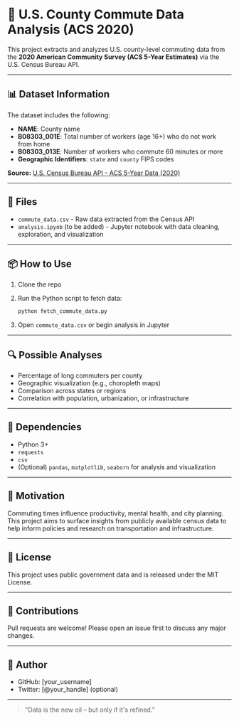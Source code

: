 # 🚗 U.S. County Commute Data Analysis (ACS 2020)

This project extracts and analyzes U.S. county-level commuting data from the **2020 American Community Survey (ACS 5-Year Estimates)** via the U.S. Census Bureau API.

---

## 📊 Dataset Information

The dataset includes the following:

* **NAME**: County name
* **B08303\_001E**: Total number of workers (age 16+) who do not work from home
* **B08303\_013E**: Number of workers who commute 60 minutes or more
* **Geographic Identifiers**: `state` and `county` FIPS codes

**Source:** [U.S. Census Bureau API - ACS 5-Year Data (2020)](https://www.census.gov/data/developers/data-sets/acs-5year.html)

---

## 📁 Files

* `commute_data.csv` - Raw data extracted from the Census API
* `analysis.ipynb` (to be added) - Jupyter notebook with data cleaning, exploration, and visualization

---

## 📦 How to Use

1. Clone the repo
2. Run the Python script to fetch data:

   ```bash
   python fetch_commute_data.py
   ```
3. Open `commute_data.csv` or begin analysis in Jupyter

---

## 🔍 Possible Analyses

* Percentage of long commuters per county
* Geographic visualization (e.g., choropleth maps)
* Comparison across states or regions
* Correlation with population, urbanization, or infrastructure

---

## 📌 Dependencies

* Python 3+
* `requests`
* `csv`
* (Optional) `pandas`, `matplotlib`, `seaborn` for analysis and visualization

---

## 🧠 Motivation

Commuting times influence productivity, mental health, and city planning. This project aims to surface insights from publicly available census data to help inform policies and research on transportation and infrastructure.

---

## 📜 License

This project uses public government data and is released under the MIT License.

---

## 🙌 Contributions

Pull requests are welcome! Please open an issue first to discuss any major changes.

---

## 👤 Author

* GitHub: \[your\_username]
* Twitter: \[@your\_handle] (optional)

---

> "Data is the new oil – but only if it's refined."
